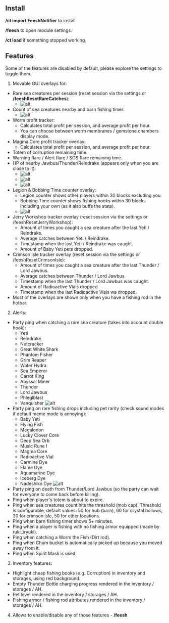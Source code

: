 ## Install

**/ct import FeeshNotifier** to install.

**/feesh** to open module settings.

**/ct load** if something stopped working.

## Features

Some of the features are disabled by default, please explore the settings to toggle them.

1. Movable GUI overlays for:
  - Rare sea creatures per session (reset session via the settings or **/feeshResetRareCatches**):
    - ![alt](https://i.imgur.com/cosR7No.png)
  - Count of sea creatures nearby and barn fishing timer:
    - ![alt](https://i.imgur.com/vMFVlNZ.png)
  - Worm profit tracker:
    - Calculates total profit per session, and average profit per hour.
    - You can choose between worm membranes / gemstone chambers display mode.
  - Magma Core profit tracker overlay:
    - Calculates total profit per session, and average profit per hour.
  - Totem of corruption remaining time.
  - Warning flare / Alert flare / SOS flare remaining time.
  - HP of nearby Jawbus/Thunder/Reindrake (appears only when you are close to it):
    - ![alt](https://i.imgur.com/w8smpFl.png)
    - ![alt](https://i.imgur.com/FcnSCki.png)
    - ![alt](https://i.imgur.com/URfX4vz.png)
  - Legion & Bobbing Time counter overlay:
    - Legion counter shows other players within 30 blocks excluding you.
    - Bobbing Time counter shows fishing hooks within 30 blocks including your own (as it also buffs the stats).
    - ![alt](https://i.imgur.com/z81mOKi.png)
  - Jerry Workshop tracker overlay (reset session via the settings or /feeshResetJerryWorkshop):
    - Amount of times you caught a sea creature after the last Yeti / Reindrake.
    - Average catches between Yeti / Reindrake.
    - Timestamp when the last Yeti / Reindrake was caught.
    - Amount of Baby Yeti pets dropped.
  - Crimson Isle tracker overlay (reset session via the settings or /feeshResetCrimsonIsle):
    - Amount of times you caught a sea creature after the last Thunder / Lord Jawbus.
    - Average catches between Thunder / Lord Jawbus.
    - Timestamp when the last Thunder / Lord Jawbus was caught.
    - Amount of Radioactive Vials dropped.
    - Timestamp when the last Radioactive Vials wa dropped.
  - Most of the overlays are shown only when you have a fishing rod in the hotbar.
2. Alerts:
  - Party ping when catching a rare sea creature (takes into account double hook):
    - Yeti
    - Reindrake
    - Nutcracker
    - Great White Shark
    - Phantom Fisher
    - Grim Reaper
    - Water Hydra
    - Sea Emperor
    - Carrot King
    - Abyssal Miner
    - Thunder
    - Lord Jawbus
    - Phleglblast
    - Vanquisher
  ![alt](https://i.imgur.com/o5HV8TW.png)
  - Party ping on rare fishing drops including pet rarity (check sound modes if default meme mode is annoying):
    - Baby Yeti
    - Flying Fish
    - Megalodon
    - Lucky Clover Core
    - Deep Sea Orb
    - Music Rune I
    - Magma Core
    - Radioactive Vial
    - Carmine Dye
    - Flame Dye
    - Aquamarine Dye
    - Iceberg Dye
    - Nadeshiko Dye
  ![alt](https://i.imgur.com/hSAWYu9.png)
  - Party ping on death from Thunder/Lord Jawbus (so the party can wait for everyone to come back before killing).
  - Ping when player's totem is about to expire.
  - Ping when sea creatures count hits the threshold (mob cap). Threshold is configurable, default values: 50 for hub (barn), 60 for crystal hollows, 30 for crimson isle, 50 for other locations.
  - Ping when barn fishing timer shows 5+ minutes.
  - Ping when a player is fishing with no fishing armor equipped (made by ruki_tryuki).
  - Ping when catching a Worm the Fish (Dirt rod).
  - Ping when Chum bucket is automatically picked up because you moved away from it.
  - Ping when Spirit Mask is used.
3. Inventory features:
  - Highlight cheap fishing books (e.g. Corruption) in inventory and storages, using red background.
  - Empty Thunder Bottle charging progress rendered in the inventory / storages / AH.
  - Pet level rendered in the inventory / storages / AH.
  - Fishing armor / fishing rod attributes rendered in the inventory / storages / AH.
4. Allows to enable/disable any of those features - **/feesh**
